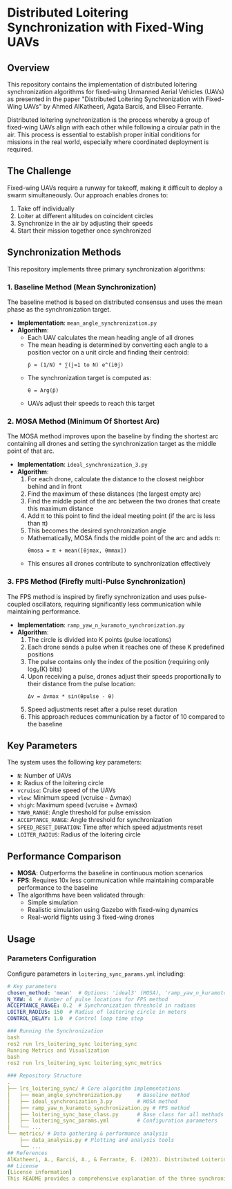 # Distributed Loitering Synchronization with Fixed-Wing UAVs

## Overview
This repository contains the implementation of distributed loitering synchronization algorithms for fixed-wing Unmanned Aerial Vehicles (UAVs) as presented in the paper "Distributed Loitering Synchronization with Fixed-Wing UAVs" by Ahmed AlKatheeri, Agata Barciś, and Eliseo Ferrante.

Distributed loitering synchronization is the process whereby a group of fixed-wing UAVs align with each other while following a circular path in the air. This process is essential to establish proper initial conditions for missions in the real world, especially where coordinated deployment is required.

## The Challenge
Fixed-wing UAVs require a runway for takeoff, making it difficult to deploy a swarm simultaneously. Our approach enables drones to:
1. Take off individually
2. Loiter at different altitudes on coincident circles
3. Synchronize in the air by adjusting their speeds
4. Start their mission together once synchronized

## Synchronization Methods
This repository implements three primary synchronization algorithms:

### 1. Baseline Method (Mean Synchronization)
The baseline method is based on distributed consensus and uses the mean phase as the synchronization target.

- **Implementation**: `mean_angle_synchronization.py`
- **Algorithm**:
  - Each UAV calculates the mean heading angle of all drones
  - The mean heading is determined by converting each angle to a position vector on a unit circle and finding their centroid:
    ```
    p̄ = (1/N) * ∑(j=1 to N) e^(iθj)
    ```
  - The synchronization target is computed as:
    ```
    θ = Arg(p̄)
    ```
  - UAVs adjust their speeds to reach this target

### 2. MOSA Method (Minimum Of Shortest Arc)
The MOSA method improves upon the baseline by finding the shortest arc containing all drones and setting the synchronization target as the middle point of that arc.

- **Implementation**: `ideal_synchronization_3.py`
- **Algorithm**:
  1. For each drone, calculate the distance to the closest neighbor behind and in front
  2. Find the maximum of these distances (the largest empty arc)
  3. Find the middle point of the arc between the two drones that create this maximum distance
  4. Add π to this point to find the ideal meeting point (if the arc is less than π)
  5. This becomes the desired synchronization angle
  - Mathematically, MOSA finds the middle point of the arc and adds π:
    ```
    θmosa = π + mean([θjmax, θmmax])
    ```
  - This ensures all drones contribute to synchronization effectively

### 3. FPS Method (Firefly multi-Pulse Synchronization)
The FPS method is inspired by firefly synchronization and uses pulse-coupled oscillators, requiring significantly less communication while maintaining performance.

- **Implementation**: `ramp_yaw_n_kuramoto_synchronization.py`
- **Algorithm**:
  1. The circle is divided into K points (pulse locations)
  2. Each drone sends a pulse when it reaches one of these K predefined positions
  3. The pulse contains only the index of the position (requiring only log₂(K) bits)
  4. Upon receiving a pulse, drones adjust their speeds proportionally to their distance from the pulse location:
     ```
     Δv = Δvmax * sin(θpulse - θ)
     ```
  5. Speed adjustments reset after a pulse reset duration
  6. This approach reduces communication by a factor of 10 compared to the baseline

## Key Parameters

The system uses the following key parameters:
- `N`: Number of UAVs
- `R`: Radius of the loitering circle
- `vcruise`: Cruise speed of the UAVs
- `vlow`: Minimum speed (vcruise - Δvmax)
- `vhigh`: Maximum speed (vcruise + Δvmax)
- `YAW0_RANGE`: Angle threshold for pulse emission
- `ACCEPTANCE_RANGE`: Angle threshold for synchronization
- `SPEED_RESET_DURATION`: Time after which speed adjustments reset
- `LOITER_RADIUS`: Radius of the loitering circle

## Performance Comparison

- **MOSA**: Outperforms the baseline in continuous motion scenarios
- **FPS**: Requires 10x less communication while maintaining comparable performance to the baseline
- The algorithms have been validated through:
  - Simple simulation
  - Realistic simulation using Gazebo with fixed-wing dynamics
  - Real-world flights using 3 fixed-wing drones

## Usage

### Parameters Configuration
Configure parameters in `loitering_sync_params.yml` including:
```yaml
# Key parameters
chosen_method: 'mean'  # Options: 'ideal3' (MOSA), 'ramp_yaw_n_kuramoto' (FPS), 'mean' (Baseline)
N_YAW: 4  # Number of pulse locations for FPS method
ACCEPTANCE_RANGE: 0.2  # Synchronization threshold in radians
LOITER_RADIUS: 150  # Radius of loitering circle in meters
CONTROL_DELAY: 1.0  # Control loop time step

### Running the Synchronization
bash
ros2 run lrs_loitering_sync loitering_sync
Running Metrics and Visualization
bash
ros2 run lrs_loitering_sync loitering_sync_metrics

### Repository Structure
.
├── lrs_loitering_sync/ # Core algorithm implementations
│   ├── mean_angle_synchronization.py     # Baseline method
│   ├── ideal_synchronization_3.py        # MOSA method
│   ├── ramp_yaw_n_kuramoto_synchronization.py # FPS method
│   ├── loitering_sync_base_class.py      # Base class for all methods
│   ├── loitering_sync_params.yml         # Configuration parameters
│   └── ... 
└── metrics/ # Data gathering & performance analysis
    ├── data_analysis.py # Plotting and analysis tools
    └── ...
## References
AlKatheeri, A., Barciś, A., & Ferrante, E. (2023). Distributed Loitering Synchronization with Fixed-Wing UAVs.
## License
[License information]
This README provides a comprehensive explanation of the three synchronization methods (baseline, MOSA, and FPS) from the paper, with proper mathematical notation that should render correctly in most markdown viewers. You can copy and paste this directly into your repository.
